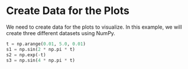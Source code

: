 # Create Data for the Plots

We need to create data for the plots to visualize. In this example, we will create three different datasets using NumPy.

```python
t = np.arange(0.01, 5.0, 0.01)
s1 = np.sin(2 * np.pi * t)
s2 = np.exp(-t)
s3 = np.sin(4 * np.pi * t)
```
